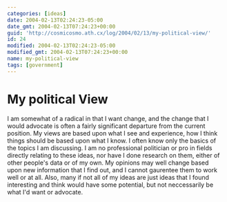 ```yaml
---
categories: [ideas]
date: 2004-02-13T02:24:23-05:00
date_gmt: 2004-02-13T07:24:23+00:00
guid: 'http://cosmicosmo.ath.cx/log/2004/02/13/my-political-view/'
id: 24
modified: 2004-02-13T02:24:23-05:00
modified_gmt: 2004-02-13T07:24:23+00:00
name: my-political-view
tags: [government]
---
```


My political View
=================

I am somewhat of a radical in that I want change, and the change that I would advocate is often a fairly significant departure from the current position. My views are based upon what I see and experience, how I think things should be based upon what I know. I often know only the basics of the topics I am discussing. I am no professional politician or pro in fields directly relating to these ideas, nor have I done research on them, either of other people's data or of my own. My opinions may well change based upon new information that I find out, and I cannot gaurentee them to work well or at all. Also, many if not all of my ideas are just ideas that I found interesting and think would have some potential, but not neccessarily be what I'd want or advocate.
